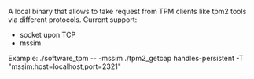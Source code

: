 A local binary that allows to take request from TPM clients like tpm2 tools via different protocols.
Current support:
- socket upon TCP
- mssim

Example:
./software_tpm -- -mssim
./tpm2_getcap handles-persistent -T "mssim:host=localhost,port=2321"
